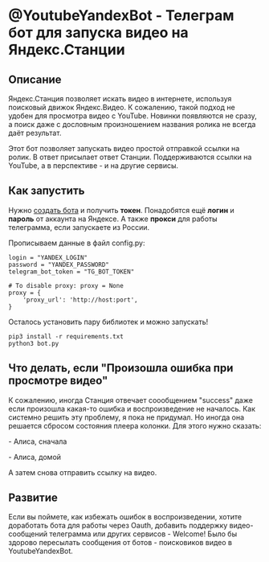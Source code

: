 # @YoutubeYandexBot - Телеграм бот для запуска видео на Яндекс.Станции
## Описание
Яндекс.Станция позволяет искать видео в интернете, используя поисковый движок Яндекс.Видео. К сожалению, такой подход не удобен для просмотра видео с YouTube. Новинки появляются не сразу, а поиск даже с дословным произношением названия ролика не всегда даёт результат.

Этот бот позволяет запускать видео простой отправкой ссылки на ролик. В ответ присылает ответ Станции. Поддерживаются ссылки на YouTube, а в перспективе - и на другие сервисы.
## Как запустить
Нужно [создать бота](https://habr.com/ru/post/262247/) и получить **токен**. Понадобятся ещё **логин** и **пароль** от аккаунта на Яндексе. А также **прокси** для работы телеграмма, если запускаете из России.

Прописываем данные в файл config.py:
```
login = "YANDEX_LOGIN"
password = "YANDEX_PASSWORD"
telegram_bot_token = "TG_BOT_TOKEN"

# To disable proxy: proxy = None
proxy = { 
    'proxy_url': 'http://host:port',
}
```
Осталось установить пару библиотек и можно запускать!
```
pip3 install -r requirements.txt
python3 bot.py
```
## Что делать, если "Произошла ошибка при просмотре видео"
К сожалению, иногда Станция отвечает соообщением "success" даже если произошла какая-то ошибка и воспроизведение не началось. Как системно решить эту проблему, я пока не придумал. Но иногда она решается сбросом состояния плеера колонки. Для этого нужно сказать:

 \- Алиса, сначала
 
 \- Алиса, домой

А затем снова отправить ссылку на видео.

## Развитие
Если вы поймете, как избежать ошибок в воспроизведении, хотите доработать бота для работы через Oauth, добавить поддержку видео-сообщений телеграмма или других сервисов - Welcome! Было бы здорово пересылать сообщения от ботов - поисковиков видео в YoutubeYandexBot. 
